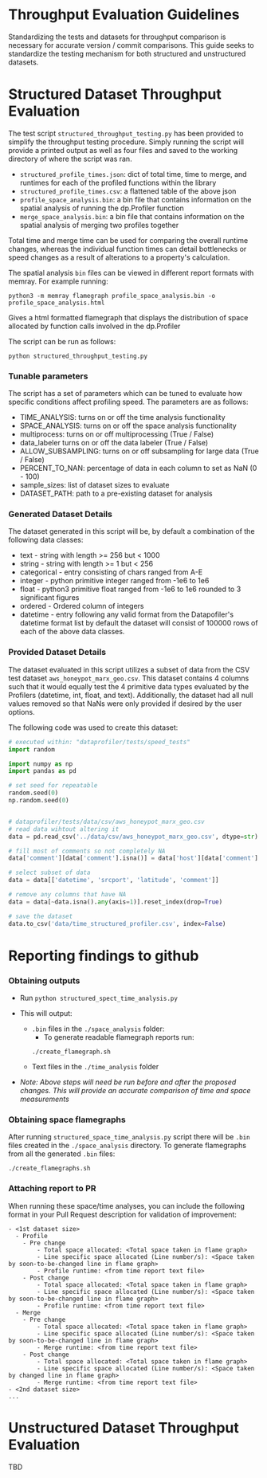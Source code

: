 # Throughput Evaluation Guidelines

Standardizing the tests and datasets for throughput comparison is necessary for
accurate version / commit comparisons. This guide seeks to standardize the
testing mechanism for both structured and unstructured datasets.


# Structured Dataset Throughput Evaluation

The test script `structured_throughput_testing.py` has been provided to simplify
the throughput testing procedure. Simply running the script will provide a
printed output as well as four files and saved to the working directory of where
the script was ran.

  * `structured_profile_times.json`: dict of total time, time to merge, and
      runtimes for each of the profiled functions within the library
  * `structured_profile_times.csv`: a flattened table of the above json
  * `profile_space_analysis.bin`: a bin file that contains information on the
      spatial analysis of running the dp.Profiler function
  * `merge_space_analysis.bin`: a bin file that contains information on the
      spatial analysis of merging two profiles together

Total time and merge time can be used for comparing the overall runtime changes,
whereas the individual function times can detail bottlenecks or speed changes as
a result of alterations to a property's calculation.

The spatial analysis `bin` files can be viewed in different report formats with memray.
For example running:
```console
python3 -m memray flamegraph profile_space_analysis.bin -o profile_space_analysis.html
```
Gives a html formatted flamegraph that displays the distribution of space allocated by
function calls involved in the dp.Profiler

The script can be run as follows:
```console
python structured_throughput_testing.py
```

### Tunable parameters

The script has a set of parameters which can be tuned to evaluate how specific
conditions affect profiling speed. The parameters are as follows:

  * TIME_ANALYSIS:             turns on or off the time analysis functionality
  * SPACE_ANALYSIS:            turns on or off the space analysis functionality
  * multiprocess:              turns on or off multiprocessing (True / False)
  * data_labeler               turns on or off the data labeler (True / False)
  * ALLOW_SUBSAMPLING:         turns on or off subsampling for large data (True / False)
  * PERCENT_TO_NAN:            percentage of data in each column to set as NaN (0 - 100)
  * sample_sizes:              list of dataset sizes to evaluate
  * DATASET_PATH:              path to a pre-existing dataset for analysis


### Generated Dataset Details

The dataset generated in this script will be, by default a combination of the following data classes:
  * text - string with length >= 256 but < 1000
  * string - string with length >= 1 but < 256
  * categorical - entry consisting of chars ranged from A-E
  * integer - python primitive integer ranged from -1e6 to 1e6
  * float - python3 primitive float ranged from -1e6 to 1e6 rounded to 3 significant figures
  * ordered - Ordered column of integers
  * datetime - entry following any valid format from the Datapofiler's datetime format list
by default the dataset will consist of 100000 rows of each of the above data classes.


### Provided Dataset Details

The dataset evaluated in this script utilizes a subset of data from the CSV
test dataset `aws_honeypot_marx_geo.csv`. This dataset contains 4 columns such
that it would equally test the 4 primitive data types evaluated by the
Profilers (datetime, int, float, and text). Additionally, the dataset had all
null values removed so that NaNs were only provided if desired by the user
options.

The following code was used to create this dataset:
```python
# executed within: "dataprofiler/tests/speed_tests"
import random

import numpy as np
import pandas as pd

# set seed for repeatable
random.seed(0)
np.random.seed(0)


# dataprofiler/tests/data/csv/aws_honeypot_marx_geo.csv
# read data wihtout altering it
data = pd.read_csv('../data/csv/aws_honeypot_marx_geo.csv', dtype=str)

# fill most of comments so not completely NA
data['comment'][data['comment'].isna()] = data['host'][data['comment'].isna()]

# select subset of data
data = data[['datetime', 'srcport', 'latitude', 'comment']]

# remove any columns that have NA
data = data[~data.isna().any(axis=1)].reset_index(drop=True)

# save the dataset
data.to_csv('data/time_structured_profiler.csv', index=False)
```

# Reporting findings to github


### Obtaining outputs
- Run `python structured_spect_time_analysis.py`
- This will output:
  - `.bin` files in the `./space_analysis` folder:
    - To generate readable flamegraph reports run:
    ```console
    ./create_flamegraph.sh
    ```
  - Text files in the `./time_analysis` folder

- *Note: Above steps will need be run before and after the proposed changes.
This will provide an accurate comparison of time and space measurements*


### Obtaining space flamegraphs
After running `structured_space_time_analysis.py` script there will be `.bin` files created in the `./space_analysis`
directory. To generate flamegraphs from all the generated `.bin` files:
```console
./create_flamegraphs.sh
```


### Attaching report to PR
When running these space/time analyses, you can include the following format in your Pull Request description for
validation of improvement:
```
- <1st dataset size>
  - Profile
    - Pre change
        - Total space allocated: <Total space taken in flame graph>
        - Line specific space allocated (Line number/s): <Space taken by soon-to-be-changed line in flame graph>
        - Profile runtime: <from time report text file>
    - Post change
        - Total space allocated: <Total space taken in flame graph>
        - Line specific space allocated (Line number/s): <Space taken by soon-to-be-changed line in flame graph>
        - Profile runtime: <from time report text file>
  - Merge
    - Pre change
        - Total space allocated: <Total space taken in flame graph>
        - Line specific space allocated (Line number/s): <Space taken by soon-to-be-changed line in flame graph>
        - Merge runtime: <from time report text file>
    - Post change
        - Total space allocated: <Total space taken in flame graph>
        - Line specific space allocated (Line number/s): <Space taken by changed line in flame graph>
        - Merge runtime: <from time report text file>
- <2nd dataset size>
...
```

# Unstructured Dataset Throughput Evaluation

TBD
